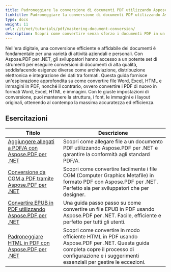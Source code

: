 ```yaml
---
title: Padroneggiare la conversione di documenti PDF utilizzando Aspose.Pdf.NET
linktitle: Padroneggiare la conversione di documenti PDF utilizzando Aspose.Pdf.NET
type: docs
weight: 11
url: /it/net/tutorials/pdf/mastering-document-conversion/
description: Scopri come convertire senza sforzo i documenti PDF in un formato di documento Word modificabile utilizzando Aspose.Pdf.NET.
---
```


Nell'era digitale, una conversione efficiente e affidabile dei documenti è fondamentale per una varietà di attività aziendali e personali. Con Aspose.PDF per .NET, gli sviluppatori hanno accesso a un potente set di strumenti per eseguire conversioni di documenti di alta qualità, soddisfacendo esigenze diverse come archiviazione, distribuzione elettronica e integrazione dei dati tra formati. Questa guida fornisce un'esplorazione approfondita su come convertire file Word, Excel, HTML e immagini in PDF, nonché il contrario, ovvero convertire i PDF di nuovo in formati Word, Excel, HTML e immagini. Con le giuste impostazioni di conversione, puoi mantenere la struttura, i font, le immagini e i layout originali, ottenendo al contempo la massima accuratezza ed efficienza.

## Esercitazioni
| Titolo | Descrizione |
| --- | --- | 
| [Aggiungere allegati a PDF/A con Aspose.PDF per .NET](./adding-attachment-to-pdfa/) | Scopri come allegare file a un documento PDF utilizzando Aspose.PDF per .NET e garantire la conformità agli standard PDF/A. | 
| [Conversione da CGM a PDF tramite Aspose.PDF per .NET](./convert-cgm-to-pdf/) | Scopri come convertire facilmente i file CGM (Computer Graphics Metafile) in formato PDF con Aspose.PDF per .NET. Perfetto sia per sviluppatori che per designer. |  
| [Convertire EPUB in PDF utilizzando Aspose.PDF per .NET](./convert-epub-to-pdf/) | Una guida passo passo su come convertire un file EPUB in PDF usando Aspose.PDF per .NET. Facile, efficiente e perfetto per tutti gli utenti. |   
| [Padroneggiare HTML in PDF con Aspose.PDF per .NET](./mastering-html-to-pdf/) | Scopri come convertire in modo efficiente HTML in PDF usando Aspose.PDF per .NET. Questa guida completa copre il processo di configurazione e i suggerimenti essenziali per gestire le eccezioni. |  